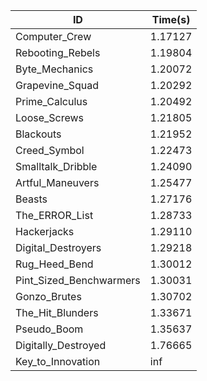 |ID|Time(s)|
|-|-|
|Computer_Crew|1.17127|
|Rebooting_Rebels|1.19804|
|Byte_Mechanics|1.20072|
|Grapevine_Squad|1.20292|
|Prime_Calculus|1.20492|
|Loose_Screws|1.21805|
|Blackouts|1.21952|
|Creed_Symbol|1.22473|
|Smalltalk_Dribble|1.24090|
|Artful_Maneuvers|1.25477|
|Beasts|1.27176|
|The_ERROR_List|1.28733|
|Hackerjacks|1.29110|
|Digital_Destroyers|1.29218|
|Rug_Heed_Bend|1.30012|
|Pint_Sized_Benchwarmers|1.30031|
|Gonzo_Brutes|1.30702|
|The_Hit_Blunders|1.33671|
|Pseudo_Boom|1.35637|
|Digitally_Destroyed|1.76665|
|Key_to_Innovation|inf|
